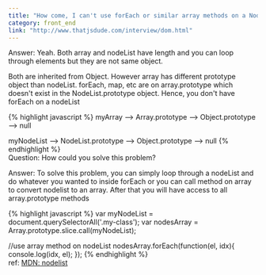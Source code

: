 ```yaml
---
title: "How come, I can't use forEach or similar array methods on a NodeList?"
category: front_end
link: "http://www.thatjsdude.com/interview/dom.html"
---
```

Answer: Yeah. Both array and nodeList have length and you can loop through elements but they are not same object.

Both are inherited from Object. However array has different prototype object than nodeList. forEach, map, etc are on array.prototype which doesn't exist in the NodeList.prototype object. Hence, you don't have forEach on a nodeList

{% highlight javascript %}
myArray --> Array.prototype --> Object.prototype --> null

myNodeList --> NodeList.prototype --> Object.prototype --> null
{% endhighlight %}      
Question: How could you solve this problem?

Answer: To solve this problem, you can simply loop through a nodeList and do whatever you wanted to inside forEach or you can call method on array to convert nodelist to an array. After that you will have access to all array.prototype methods

{% highlight javascript %}
var myNodeList = document.querySelectorAll('.my-class');
var nodesArray = Array.prototype.slice.call(myNodeList);

//use array method on nodeList
nodesArray.forEach(function(el, idx){
  console.log(idx, el);
});
{% endhighlight %}      
ref: [MDN: nodelist](https://developer.mozilla.org/en-US/docs/Web/API/NodeList)
